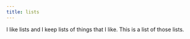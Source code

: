 ```yaml
---
title: lists
---
```


I like lists and I keep lists of things that I like.
This is a list of those lists.
